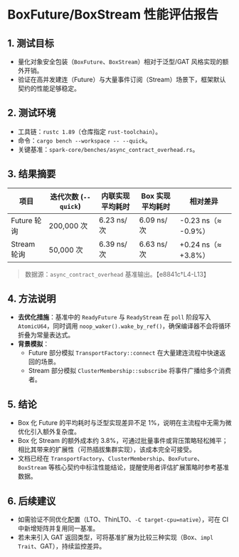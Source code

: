 # BoxFuture/BoxStream 性能评估报告

## 1. 测试目标
- 量化对象安全包装（`BoxFuture`、`BoxStream`）相对于泛型/GAT 风格实现的额外开销。
- 验证在高并发建连（Future）与大量事件订阅（Stream）场景下，框架默认契约的性能足够稳定。

## 2. 测试环境
- 工具链：`rustc 1.89`（仓库指定 `rust-toolchain`）。
- 命令：`cargo bench --workspace -- --quick`。
- 关键基准：`spark-core/benches/async_contract_overhead.rs`。

## 3. 结果摘要
| 项目 | 迭代次数 (`--quick`) | 内联实现平均耗时 | Box 实现平均耗时 | 相对差异 |
| --- | --- | --- | --- | --- |
| Future 轮询 | 200,000 次 | 6.23 ns/次 | 6.09 ns/次 | -0.23 ns（≈ -0.9%） |
| Stream 轮询 | 50,000 次 | 6.39 ns/次 | 6.63 ns/次 | +0.24 ns（≈ +3.8%） |

> 数据源：`async_contract_overhead` 基准输出。【e8841c†L4-L13】

## 4. 方法说明
- **去优化措施**：基准中的 `ReadyFuture` 与 `ReadyStream` 在 `poll` 阶段写入 `AtomicU64`，同时调用 `noop_waker().wake_by_ref()`，确保编译器不会将循环折叠为常量表达式。
- **背景模拟**：
  - Future 部分模拟 `TransportFactory::connect` 在大量建连流程中快速返回的场景。
  - Stream 部分模拟 `ClusterMembership::subscribe` 将事件广播给多个消费者。

## 5. 结论
- Box 化 Future 的平均耗时与泛型实现差异不足 1%，说明在主流程中无需为微优化引入额外复杂度。
- Box 化 Stream 的额外成本约 3.8%，可通过批量事件或背压策略轻松摊平；相比其带来的扩展性（可热插拔集群实现），该成本完全可接受。
- 文档已经在 `TransportFactory`、`ClusterMembership`、`BoxFuture`、`BoxStream` 等核心契约中标注性能结论，提醒使用者评估扩展策略时参考基准数据。

## 6. 后续建议
- 如需验证不同优化配置（LTO、ThinLTO、`-C target-cpu=native`），可在 CI 中新增矩阵并复用同一基准。
- 若未来引入 GAT 返回类型，可将基准扩展为比较三种实现（Box、`impl Trait`、GAT），持续监控差异。
